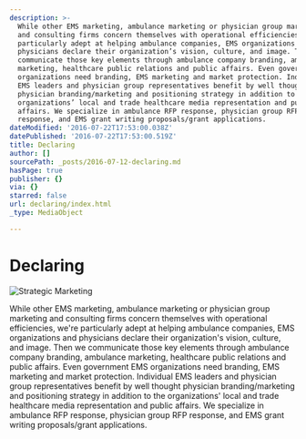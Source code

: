 ```yaml
---
description: >-
  While other EMS marketing, ambulance marketing or physician group marketing
  and consulting firms concern themselves with operational efficiencies, we’re
  particularly adept at helping ambulance companies, EMS organizations and
  physicians declare their organization’s vision, culture, and image. Then we
  communicate those key elements through ambulance company branding, ambulance
  marketing, healthcare public relations and public affairs. Even government EMS
  organizations need branding, EMS marketing and market protection. Individual
  EMS leaders and physician group representatives benefit by well thought
  physician branding/marketing and positioning strategy in addition to the
  organizations’ local and trade healthcare media representation and public
  affairs. We specialize in ambulance RFP response, physician group RFP
  response, and EMS grant writing proposals/grant applications.
dateModified: '2016-07-22T17:53:00.038Z'
datePublished: '2016-07-22T17:53:00.519Z'
title: Declaring
author: []
sourcePath: _posts/2016-07-12-declaring.md
hasPage: true
publisher: {}
via: {}
starred: false
url: declaring/index.html
_type: MediaObject

---
```

# Declaring
![Strategic Marketing](https://the-grid-user-content.s3-us-west-2.amazonaws.com/434c70d9-7394-4d17-a624-1f2004667b0a.jpg)

While other EMS marketing, ambulance marketing or physician group marketing and consulting firms concern themselves with operational efficiencies, we're particularly adept at helping ambulance companies, EMS organizations and physicians declare their organization's vision, culture, and image. Then we communicate those key elements through ambulance company branding, ambulance marketing, healthcare public relations and public affairs. Even government EMS organizations need branding, EMS marketing and market protection. Individual EMS leaders and physician group representatives benefit by well thought physician branding/marketing and positioning strategy in addition to the organizations' local and trade healthcare media representation and public affairs. We specialize in ambulance RFP response, physician group RFP response, and EMS grant writing proposals/grant applications.